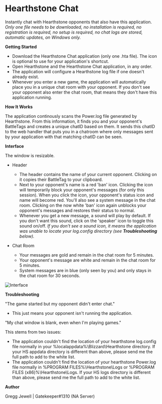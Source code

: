 # Hearthstone Chat
Instantly chat with Hearthstone opponents that also have this application. *Only one file needs to be downloaded, no installation is required, no registration is required, no setup is required, no chat logs are stored, automatic updates, on Windows only.*

**Getting Started**

* Download the Hearthstone Chat application (only one .hta file). The icon is optional to use for your application's shortcut.
* Open Hearthstone and the Hearthstone Chat application, in any order.
* The application will configure a Hearthstone log file if one doesn't already exist.
* Whenever you enter a new game, the application will automatically place you in a unique chat room with your opponent. If you don't see your opponent also enter the chat room, that means they don't have this application running.

**How It Works**

The application continously scans the Power.log file generated by Hearthstone. From this information, it finds you and your opponent's BattleTags and creates a unique chatID based on them. It sends this chatID to the web handler that puts you in a chatroom where only messages sent by your application with that matching chatID can be seen.

**Interface**

The window is resizable.

* Header
  * The header contains the name of your current opponent. Clicking on it copies their BattleTag to your clipboard.
  * Next to your opponent's name is a red 'ban' icon. Clicking the icon will temporarily block your opponent's messages (for only this session). When you click the icon, your opponent's status icon and name will become red. You'll also see a system message in the chat room. Clicking on the now white 'ban' icon again unblocks your opponent's messages and restores their status to normal.
  * Whenever you get a new message, a sound will play by default. If you don't want this sound, click on the 'speaker' icon to toggle this sound on/off. *If you don't see a sound icon, it means the application was unable to locate your log.config directory (see **Troubleshooting** below).*

* Chat Room
  * Your messages are gold and remain in the chat room for 5 minutes.
  * Your opponent's message are white and remain in the chat room for 5 minutes.
  * System messages are in blue (only seen by you) and only stays in the chat room for 30 seconds.

![Interface](https://i.imgur.com/yVrs8g9.png)

**Troubleshooting**

"The game started but my opponent didn't enter chat."
* This just means your opponent isn't running the application.

"My chat window is blank, even when I'm playing games."

This stems from two issues:
* The application couldn't find the location of your hearthstone log.config file normally in your %localappdata%\Blizzard\Hearthstone directory. If your HS appdata directory is different than above, please send me the full path to add to the white list.
* The application couldn't find the location of your hearthstone Power.log file normally in %PROGRAM FILES%\Hearthstone\Logs or %PROGRAM FILES (x86)%\Hearthstone\Logs. If your HS logs directory is different than above, please send me the full path to add to the white list.

**Author**

Gregg Jewell | Gatekeeper#1310 (NA Server)
